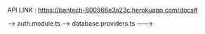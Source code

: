 API LINK : https://bantech-800966e3a23c.herokuapp.com/docs#

--> auth.module.ts
--> database.providers.ts
--->